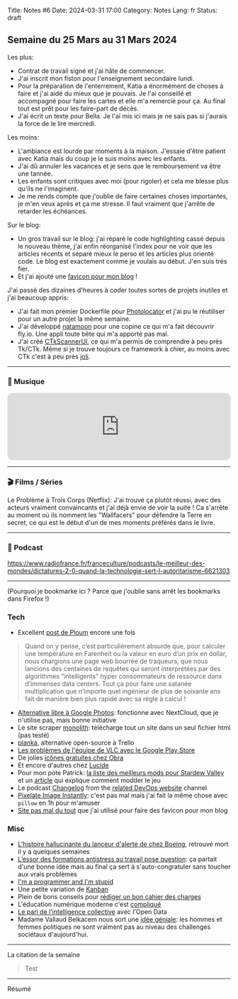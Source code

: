 Title: Notes #6
Date: 2024-03-31 17:00
Category: Notes
Lang: fr
Status: draft

## Semaine du 25 Mars au 31 Mars 2024

Les plus:

* Contrat de travail signé et j'ai hâte de commencer.
* J'ai inscrit mon fiston pour l'enseignement secondaire lundi.
* Pour la préparation de l'enterrement, Katia a énormément de choses à faire et j'ai aidé du mieux que je pouvais. Je l'ai conseillé et accompagné pour faire les cartes et elle m'a remercié pour ça. Au final tout est prêt pour les faire-part de décès.
* J'ai écrit un texte pour Bella. Je l'ai mis ici mais je ne sais pas si j'aurais la force de le lire mercredi.

Les moins:

* L'ambiance est lourde par moments à la maison. J'essaie d'être patient avec Katia mais du coup je le suis moins avec les enfants.
* J'ai dû annuler les vacances et je sens que le remboursement va être une tannée.
* Les enfants sont critiques avec moi (pour rigoler) et cela me blesse plus qu'ils ne l'imaginent.
* Je me rends compte que j'oublie de faire certaines choses importantes, je m'en veux après et ça me stresse. Il faut vraiment que j'arrête de retarder les échéances.

Sur le blog:

* Un gros travail sur le blog: j'ai réparé le code highlighting cassé depuis le nouveau thème, j'ai enfin réorganisé l'index pour ne voir que les articles récents et séparé mieux le perso et les articles plus orienté code. Le blog est exactement comme je voulais au début. J'en suis très fier.
* Et j'ai ajouté une [favicon pour mon blog]({filename}/articles/.md) !

J'ai passé des dizaines d'heures à coder toutes sortes de projets inutiles et j'ai beaucoup appris:

* J'ai fait mon premier Dockerfile pour [Photolocator](https://github.com/frica/photolocator) et j'ai pu le réutiliser pour un autre projet la même semaine.
* J'ai développé [natamoon]({filename}/articles/.md) pour une copine ce qui m'a fait découvrir fly.io. Une appli toute bête qui m'a apporté pas mal.
* J'ai créé [CTkScannerUI](https://github.com/frica/CTkScannerUI), ce qui m'a permis de comprendre à peu près Tk/CTk. Même si je trouve toujours ce framework à chier, au moins avec CTk c'est à peu près [joli](https://github.com/frica/CTkScannerUI/blob/main/mockups/mockup4.png).

---

### 🎵 Musique

<iframe style="border-radius:12px" src="https://open.spotify.com/embed/track/7FDHI71Z3IInsEKuUn7Df8?utm_source=generator" width="100%" height="152" frameBorder="0" allowfullscreen="" allow="autoplay; clipboard-write; encrypted-media; fullscreen; picture-in-picture" loading="lazy"></iframe>

---

### 🎬 Films / Séries

Le Problème à Trois Corps (Netflix): J'ai trouvé ça plutôt réussi, avec des acteurs vraiment convaincants et j'ai déjà envie de voir la suite ! Ca s'arrête au moment où ils nomment les "Wallfacers" pour défendre la Terre en secret, ce qui est le début d'un de mes moments préférés dans le livre.

---

### 🎤 Podcast

https://www.radiofrance.fr/franceculture/podcasts/le-meilleur-des-mondes/dictatures-2-0-quand-la-technologie-sert-l-autoritarisme-6621303

---

(Pourquoi je bookmarke ici ? Parce que j'oublie sans arrêt les bookmarks dans Firefox !)

### Tech

* Excellent [post de Ploum](https://ploum.net/2024-03-29-lectures-bouffitude-web-norme-sociale.html) encore une fois

> Quand on y pense, c’est particulièrement absurde que, pour calculer une température en Farenheit ou la valeur en euro d’un prix en dollar, nous chargions une page web bourrée de traqueurs, que nous lancions des centaines de requêtes qui seront interprétées par des algorithmes "intelligents" hyper consommateurs de ressource dans d’immenses data centers. Tout ça pour faire une satanée multiplication que n’importe quel ingénieur de plus de soixante ans fait de manière bien plus rapide avec sa règle à calcul !

* [Alternative libre à Google Photos](https://memories.gallery/): fonctionne avec NextCloud, que je n'utilise pas, mais bonne initiative
* Le site scraper [monolith](https://github.com/Y2Z/monolith): télécharge tout un site dans un seul fichier html (pas testé)
* [planka](https://github.com/plankanban/planka), alternative open-source à Trello
* [Les problèmes de l'équipe de VLC avec le Google Play Store](https://dev.to/npomepuy/vlc-for-android-updates-on-the-play-store-179j)
* De jolies [icônes gratuites chez Obra](https://icons.obra.studio/)
* Et encore d'autres chez [Lucide](https://lucide.dev/icons/)
* Pour mon pote Patrick: [la liste des meilleurs mods pour Stardew Valley](https://cryobyte.io/posts/2023/04/cryobyte33s-stardew-valley-mod-list/) et un [article](https://steamdeckhq.com/news/modding-stardew-valley-on-steam-deck/) qui explique comment modder le jeu
* Le podcast [Changelog](https://changelog.com/shipit/96) from the [related DevOps website](https://changelog.com/shipit) channel
* [Pixelate Image Instantly](https://pixelied.com/features/photo-effects/pixelate-image): c'est pas mal mais j'ai fait la même chose avec `pillow` en 1h pour m'amuser
* [Site pas mal du tout](https://redketchup.io/favicon-generator) que j'ai utilisé pour faire des favicon pour mon blog

### Misc

* [L'histoire hallucinante du lanceur d'alerte de chez Boeing](https://prospect.org/infrastructure/transportation/2024-03-28-suicide-mission-boeing/?s=09), retrouvé mort il y a quelques semaines
* [L’essor des formations antistress au travail pose question](https://www.lemonde.fr/campus/article/2024/03/27/l-essor-des-formations-antistress-au-travail-pose-question-je-voyais-ma-boite-mail-se-remplir-pendant-qu-on-me-conseillait-de-faire-des-mandalas_6224514_4401467.html): ça partait d'une bonne idée mais au final ça sert à s'auto-congratuler sans toucher aux vrais problèmes
* [I'm a programmer and I'm stupid](https://antonz.org/stupid/)
* Une petite variation de [Kanban](https://medium.com/@tpierrain/une-perspective-nouvelle-sur-kanban-893fe6c3dc27)
* Plein de bons conseils pour [rédiger un bon cahier des charges](https://codedesign.fr/comment-rediger-un-cahier-des-charges/)
* L'éducation numérique moderne c'est [compliqué](https://www.courrierinternational.com/article/education-apres-avoir-mise-sur-le-numerique-a-l-ecole-les-pays-scandinaves-font-machine-arriere)
* [Le pari de l’intelligence collective](https://www.zdnet.fr/blogs/l-esprit-libre/l-open-data-un-moyen-de-changer-les-donnees-de-la-democratie-39965132.htm) avec l'Open Data
* Madame Vallaud Belkacem nous sort une [idée géniale](https://affordance.framasoft.org/2024/03/trois-gigas-par-semaine/): les hommes et femmes politiques ne sont vraiment pas au niveau des challenges sociétaux d'aujourd'hui.

---

La citation de la semaine

> Test

---

Résumé